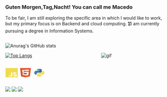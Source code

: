 ### **Guten Morgen,Tag,Nacht! You can call me Macedo** 

To be fair, I am still exploring the specific area in which I would like to work, but my primary focus is on Backend and cloud computing.
🎖️I am currently pursuing a degree in Information Systems.


##

![Anurag's GitHub stats](https://github-readme-stats.vercel.app/api?username=Br-76&hide=contribs&show_icons=true&theme=dark)

<img align="right" alt="gif" height="200" width="200" src="[https://media.tenor.com/fHr9qlbOMC0AAAAC/pixel-art.gif" class="gif-animation"> 

[![Top Langs](https://github-readme-stats.vercel.app/api/top-langs/?username=Br-76&theme=dark&layout=donut)](https://github.com/anuraghazra/github-readme-stats)

<div style="display: inline_block"><br>
  <img align="center" alt="Rafa-Js" height="30" width="40" src="https://raw.githubusercontent.com/devicons/devicon/master/icons/javascript/javascript-plain.svg">
  <img align="center" alt="Rafa-HTML" height="30" width="40" src="https://raw.githubusercontent.com/devicons/devicon/master/icons/html5/html5-original.svg">
  <img align="center" alt="Rafa-Python" height="30" width="40" src="https://raw.githubusercontent.com/devicons/devicon/master/icons/python/python-original.svg">
</div>

##

<div> 
  <a href="https://www.instagram.com/maiscedob/" target="_blank"><img src="https://img.shields.io/badge/-Instagram-%23E4405F?style=for-the-badge&logo=instagram&logoColor=white" target="_blank"></a>
  <a href="brmacedomi28@gmail.com"><img src="https://img.shields.io/badge/-Gmail-%23333?style=for-the-badge&logo=gmail&logoColor=white" target="_blank"></a>
  <a href="https://www.linkedin.com/in/breno-macedo-37a170221?lipi=urn%3Ali%3Apage%3Ad_flagship3_profile_view_base_contact_details%3Bpshr8gKZQqOLemqvQTV93w%3D%3D" target="_blank"><img src="https://img.shields.io/badge/-LinkedIn-%230077B5?style=for-the-badge&logo=linkedin&logoColor=white" target="_blank"></a> 
</div>

<link rel="stylesheet" href="https://cdnjs.cloudflare.com/ajax/libs/animate.css/3.5.2/animate.min.css">

